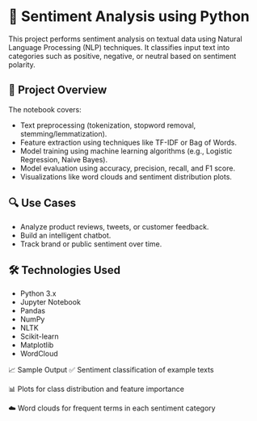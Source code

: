 # 💬 Sentiment Analysis using Python

This project performs sentiment analysis on textual data using Natural Language Processing (NLP) techniques. It classifies input text into categories such as positive, negative, or neutral based on sentiment polarity.

## 🧠 Project Overview

The notebook covers:
- Text preprocessing (tokenization, stopword removal, stemming/lemmatization).
- Feature extraction using techniques like TF-IDF or Bag of Words.
- Model training using machine learning algorithms (e.g., Logistic Regression, Naive Bayes).
- Model evaluation using accuracy, precision, recall, and F1 score.
- Visualizations like word clouds and sentiment distribution plots.

## 🔍 Use Cases

- Analyze product reviews, tweets, or customer feedback.
- Build an intelligent chatbot.
- Track brand or public sentiment over time.

## 🛠 Technologies Used

- Python 3.x  
- Jupyter Notebook  
- Pandas  
- NumPy  
- NLTK 
- Scikit-learn  
- Matplotlib
- WordCloud  


📈 Sample Output
✅ Sentiment classification of example texts

📊 Plots for class distribution and feature importance

☁️ Word clouds for frequent terms in each sentiment category